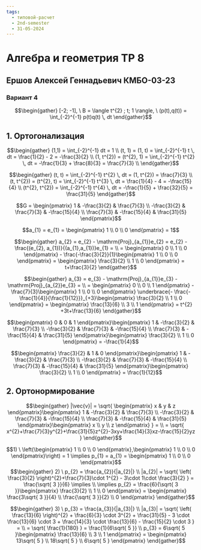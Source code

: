 ```yaml
---
tags:
  - типовой-расчет
  - 2nd-semester
  - 31-05-2024
---
```


# Алгебра и геометрия ТР 8

## Ершов Алексей Геннадьевич КМБО-03-23

### Вариант 4

$$\begin{gather}
[-2; -1], \ B = \langle t^{2} ; t; 1 \rangle, \ (p(t),q(t)) = \int_{-2}^{-1} p(t)q(t) \, dt 
\end{gather}$$

## 1. Ортогонализация

$$\begin{gather}
(1,1) = \int_{-2}^{-1} dt = 1 \\
(t, 1) = (1, t) = \int_{-2}^{-1} t \, dt = \frac{1}{2} - 2 = -\frac{3}{2} \\
(1, t^{2}) = (t^{2}, 1) = \int_{-2}^{-1} t^{2} \, dt = -\frac{1}{3} + \frac{8}{3} = \frac{7}{3} \\
\end{gather}$$

$$\begin{gather}
(t, t) = \int_{-2}^{-1} t^{2}  \, dt = (1, t^{2}) = \frac{7}{3} \\
(t, t^{2}) = (t^{2}, t) = \int_{-2}^{-1} t^{3} \, dt = \frac{1}{4} - 4 = -\frac{15}{4} \\
(t^{2}, t^{2}) = \int_{-2}^{-1} t^{4} \, dt = -\frac{1}{5} + \frac{32}{5} = \frac{31}{5}
\end{gather}$$

$$G = \begin{pmatrix}
1 & -\frac{3}{2} & \frac{7}{3} \\
-\frac{3}{2} & \frac{7}{3} & -\frac{15}{4} \\
\frac{7}{3} & -\frac{15}{4} & \frac{31}{5}
\end{pmatrix}$$

$$a_{1} = e_{1} = \begin{pmatrix}
1 \\
0 \\
0
\end{pmatrix} = 1$$

$$\begin{gather}
a_{2} = e_{2} - \mathrm{Proj}_{a_{1}}e_{2} = e_{2} - \frac{(e_{2}, a_{1})}{(a_{1},a_{1})}e_{1} = \\
= \begin{pmatrix}
0 \\
1 \\
0
\end{pmatrix} - \frac{-\frac{3}{2}}{1}\begin{pmatrix}
1 \\
0 \\
0
\end{pmatrix} = \begin{pmatrix}
\frac{3}{2} \\
1 \\
0
\end{pmatrix} = t+\frac{3}{2}
\end{gather}$$

$$\begin{gather}
a_{3} = e_{3} - \mathrm{Proj}_{a_{1}}e_{3} - \mathrm{Proj}_{a_{2}}e_{3} = \\
= \begin{pmatrix}
0 \\
0 \\
1
\end{pmatrix} - \frac{7}{3}\begin{pmatrix}
1 \\
0 \\
0
\end{pmatrix} \underbrace{- \frac{-\frac{1}{4}}{\frac{1}{12}}}_{+3}\begin{pmatrix}
\frac{3}{2} \\
1 \\
0
\end{pmatrix} = \begin{pmatrix}
\frac{13}{6} \\
3 \\
1
\end{pmatrix} = t^{2} +3t+\frac{13}{6}
\end{gather}$$

$$\begin{pmatrix}
0 & 0 & 1
\end{pmatrix}\begin{pmatrix}
1 & -\frac{3}{2} & \frac{7}{3} \\
-\frac{3}{2} & \frac{7}{3} & -\frac{15}{4} \\
\frac{7}{3} & -\frac{15}{4} & \frac{31}{5}
\end{pmatrix}\begin{pmatrix}
\frac{3}{2} \\
1 \\
0
\end{pmatrix} = -\frac{1}{4}$$

$$\begin{pmatrix}
\frac{3}{2} & 1 & 0
\end{pmatrix}\begin{pmatrix}
1 & -\frac{3}{2} & \frac{7}{3} \\
-\frac{3}{2} & \frac{7}{3} & -\frac{15}{4} \\
\frac{7}{3} & -\frac{15}{4} & \frac{31}{5}
\end{pmatrix}\begin{pmatrix}
\frac{3}{2} \\
1 \\
0
\end{pmatrix} = \frac{1}{12}$$

## 2. Ортонормирование

$$\begin{gather}
|\vec{v}| = \sqrt{ \begin{pmatrix}
x & y & z
\end{pmatrix}\begin{pmatrix}
1 & -\frac{3}{2} & \frac{7}{3} \\
-\frac{3}{2} & \frac{7}{3} & -\frac{15}{4} \\
\frac{7}{3} & -\frac{15}{4} & \frac{31}{5}
\end{pmatrix}\begin{pmatrix}
x \\
y \\
z
\end{pmatrix} } = \\
= \sqrt{ x^{2}+\frac{7}{3}y^{2}+\frac{31}{5}z^{2}-3xy+\frac{14}{3}xz-\frac{15}{2}yz }
\end{gather}$$

$$1) \ \left(\begin{pmatrix}
1 \\
0 \\
0
\end{pmatrix},\begin{pmatrix}
1 \\
0 \\
0
\end{pmatrix}\right) = 1 \implies p_{1} = a_{1} = \begin{pmatrix}
1 \\
0 \\
0
\end{pmatrix}$$
$$\begin{gather}
2) \ p_{2} = \frac{a_{2}}{|a_{2}|} \\
|a_{2}| = \sqrt{ \left( \frac{3}{2} \right)^{2}+\frac{7}{3}\cdot 1^{2} - 3\cdot 1\cdot \frac{3}{2} } = \frac{\sqrt{ 3 }}{6} \implies \\
\implies p_{2} = \frac{6}{\sqrt{ 3 }}\begin{pmatrix}
\frac{3}{2} \\
1 \\
0
\end{pmatrix} = \begin{pmatrix}
\frac{3\sqrt{ 3 }}{4} \\
\frac{\sqrt{ 3 }}{2} \\
0
\end{pmatrix}
\end{gather}$$

$$\begin{gather}
3) \ p_{3} = \frac{a_{3}}{|a_{3}|} \\
|a_{3}| = \sqrt{ \left( \frac{13}{6} \right)^{2} + \frac{6}{3} \cdot 3^{2} + \frac{31}{5} - 3 \cdot \frac{13}{6} \cdot 3 + \frac{14}{3} \cdot \frac{13}{6} - \frac{15}{2} \cdot 3 } = \\
= \sqrt{ \frac{1}{180} } = \frac{1}{6\sqrt{ 5 }} \\
p_{3} = 6\sqrt{ 5 }\begin{pmatrix}
\frac{13}{6} \\
3 \\
1
\end{pmatrix} = \begin{pmatrix}
13\sqrt{ 5 } \\
18\sqrt{ 5 } \\
6\sqrt{ 5 }
\end{pmatrix}
\end{gather}$$